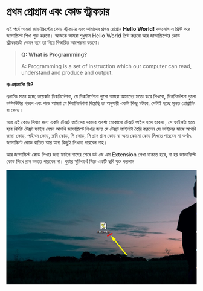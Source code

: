 # প্রথম প্রোগ্রাম এবং কোড স্ট্রাকচার

এই পর্বে আমরা জাভাস্ক্রিপ্টের কোড স্ট্রাকচার এবং আমাদের প্রথম প্রোগ্রাম **Hello World!** কনসোল এ  প্রিন্ট করে জাভাস্ক্রিপ্ট শিখা শুরু করবো। আজকে আমরা শুধুমাত্র Hello World প্রিন্ট করবো আর জাভাস্ক্রিপ্টের কোড স্ট্রাকচারটা কেমন হবে তা নিয়ে বিস্তারিত আলোচনা করবো।




> **Q: What is Programming?**
>
> A: Programming is a set of instruction which our computer can read, understand and produce and output.



**প্রঃ প্রোগ্রামিং কি?**

প্রগ্রামিং মানে হচ্ছে কয়েকটা দিকনির্দেশনা, যে দিকনির্দেশনা গুলো আমরা আমাদের মতো করে লিখবো, দিকনির্দেশনা গুলো কম্পিউটার পড়বে এবং পড়ে আমরা যে দিকনির্দেশনা দিয়েছি তা অনুযায়ী একটা কিছু ঘটাবে, সেটাই হচ্ছে মূলত প্রোগ্রামিং বা কোড।  

আর এই কোড লিখার জন্য একটা টেক্সট ফাইলের দরকার অবশ্য যেকোনো টেক্সট ফাইল হলে হবেনা , সে ফাইলটা হতে হবে নির্দিষ্ট টেক্সট ফাইল যেমন আপনি জাভাস্ক্রিপ্ট লিখার জন্য যে টেক্সট ফাইলটা তৈরি করলেন সে ফাইলের মাঝে আপনি জাভা কোড, পাইথন কোড, রুবি কোড, সি কোড, সি প্লাস প্লাস কোড বা অন্য কোনো কোড লিখতে পারবেন না অর্থাৎ জাভাস্কিপ্ট কোড ব্যতিত আর অন্য কিছুই লিখতে পারবেন নাহ।




আর জাভাস্কিপ্ট কোড লিখার জন্য ফাইল নামের শেষে ডট জে এস Extension লেখা থাকতে হবে, না হয় জাভাস্কিপ্ট কোড লিখে রান করতে পারবেন না। বুঝার সুবিধার্থে  নিচে একটি ছবি যুক্ত করলাম

![](../.gitbook/assets/1.png)











